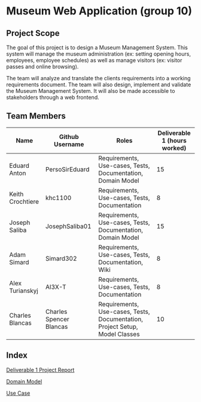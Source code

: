 # Museum Web Application (group 10)
## Project Scope
The goal of this project is to design a Museum Management System. This system will manage the museum administration (ex: setting opening hours, employees, employee schedules) as well as manage visitors (ex: visitor passes and online browsing).

The team will analyze and translate the clients requirements into a working requirements document. The team will also design, implement and validate the Museum Management System. It will also be made accessible to stakeholders through a web frontend.

## Team Members
| Name      | Github Username | Roles | Deliverable 1 (hours worked) |
| ----------- | ----------- | ----------- | ----------- |
| Eduard Anton      | PersoSirEduard       | Requirements, Use-cases, Tests, Documentation, Domain Model | 15 |
| Keith Crochtiere   | khc1100        | Requirements, Use-cases, Tests, Documentation | 8 |
| Joseph Saliba   | JosephSaliba01        | Requirements, Use-cases, Tests, Documentation, Domain Model | 15 |
| Adam Simard   | Simard302        | Requirements, Use-cases, Tests, Documentation, Wiki | 8 |
| Alex Turianskyj   | Al3X-T        | Requirements, Use-cases, Tests, Documentation | 8 |
| Charles Blancas   | Charles Spencer Blancas        | Requirements, Use-cases, Tests, Documentation, Project Setup, Model Classes | 10 |

## Index
[Deliverable 1 Project Report](https://github.com/McGill-ECSE321-Fall2022/project-group-10/wiki/Deliverable-1-Project-Report)

[Domain Model](https://github.com/McGill-ECSE321-Fall2022/project-group-10/wiki/UML-Domain-Model)

[Use Case](https://github.com/McGill-ECSE321-Fall2022/project-group-10/wiki/Use-Case-Diagram-and-Specifics)
